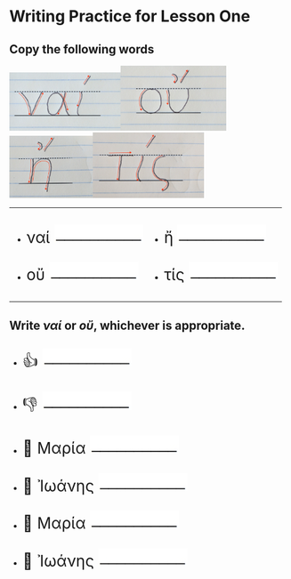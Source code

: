 <h1>Writing Practice for Lesson One</h1>



<h2>Copy the following words</h2>
<img src="images/nai.jpg" style="width:200px;"><img src="images/ou.jpg" style="width:190px;"><img src="images/h.jpg" style="width:150px;"><img src="images/tis.jpg" style="width:200px;">
<table>
  <tr>
    <td>
      <ul>
        <li><p style="font-size: 200%">ναί <img src="images/blankline.jpeg" alt="Mountain View" style="width:160px;"></p></li>
        <li><p style="font-size: 200%">οὔ <img src="images/blankline.jpeg" alt="Mountain View" style="width:160px;"></li>
      </ul>
    </td>
    <td>
      <ul>
        <li><p style="font-size: 200%">ἤ <img src="images/blankline.jpeg" alt="Mountain View" style="width:160px;"></p></li>
        <li><p style="font-size: 200%">τίς <img src="images/blankline.jpeg" alt="Mountain View" style="width:160px;"></p></li>
      </ul>
    </td>
  </tr>
</table>
<h2>Write <em>ναί</em> or <em>οὔ</em>, whichever is appropriate.</h2>
<ul>
  <li><p style="font-size: 200%">👍 <img src="images/blankline.jpeg" alt="Mountain View" style="width:160px;"></p></li>
  <li><p style="font-size: 200%">👎 <img src="images/blankline.jpeg" alt="Mountain View" style="width:160px;"></p></li>
  <li><p style="font-size: 200%">👩 Μαρία <img src="images/blankline.jpeg" alt="Mountain View" style="width:160px;"></p></li>
  <li><p style="font-size: 200%">👩 Ἰωάνης <img src="images/blankline.jpeg" alt="Mountain View" style="width:160px;"></p></li>
  <li><p style="font-size: 200%">👨 Μαρία <img src="images/blankline.jpeg" alt="Mountain View" style="width:160px;"></p></li>
  <li><p style="font-size: 200%">👨 Ἰωάνης <img src="images/blankline.jpeg" alt="Mountain View" style="width:160px;"></p></li>
</ul>

